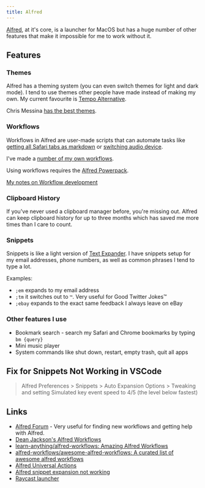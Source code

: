 ```yaml
---
title: Alfred
---
```


[Alfred](https://www.alfredapp.com), at it's core, is a launcher for MacOS but has a huge number of other features that make it impossible for me to work without it.

## Features

### Themes

Alfred has a theming system (you can even switch themes for light and dark mode). I tend to use themes other people have made instead of making my own. My current favourite is [Tempo Alternative](https://github.com/chrismessina/alfred-theme-tempo#tempo-alternative-dark).

Chris Messina [has the best themes](https://github.com/chrismessina?tab=repositories&q=alfred-theme).

### Workflows

Workflows in Alfred are user-made scripts that can automate tasks like [getting all Safari tabs as markdown](https://github.com/rknightuk/alfred-workflows/tree/main/workflows/safari-tabs-markdown) or [switching audio device](https://github.com/rknightuk/alfred-workflows/tree/main/workflows/audio-device-selector).

I've made a [number of my own workflows](https://rknight.me/alfred-workflows/).

Using workflows requires the [Alfred Powerpack](https://www.alfredapp.com/powerpack/).

[My notes on Workflow development](/macos/alfred/workflow-development)

### Clipboard History

If you've never used a clipboard manager before, you're missing out. Alfred can keep clipboard history for up to three months which has saved me more times than I care to count.

### Snippets

Snippets is like a light version of [Text Expander](https://textexpander.com). I have snippets setup for my email addresses, phone numbers, as well as common phrases I tend to type a lot.

Examples:

- `;em` expands to my email address
- `;tm` it switches out to `™`. Very useful for Good Twitter Jokes™
- `;ebay` expands to the exact same feedback I always leave on eBay

### Other features I use

-  Bookmark search - search my Safari and Chrome bookmarks by typing `bm {query}`
-  Mini music player
-  System commands like shut down, restart, empty trash, quit all apps

## Fix for Snippets Not Working in VSCode

> Alfred Preferences > Snippets > Auto Expansion Options > Tweaking and setting Simulated key event speed to 4/5 (the level below fastest)

## Links

- [Alfred Forum](https://www.alfredforum.com) - Very useful for finding new workflows and getting help with Alfred.
- [Dean Jackson's Alfred Workflows](https://github.com/deanishe?tab=repositories&q=topic%3Aalfred-workflow&type=&language=&sort=)
- [learn-anything/alfred-workflows: Amazing Alfred Workflows](https://github.com/learn-anything/alfred-workflows)
- [alfred-workflows/awesome-alfred-workflows: A curated list of awesome alfred workflows](https://github.com/alfred-workflows/awesome-alfred-workflows)
- [Alfred Universal Actions](https://www.alfredapp.com/universal-actions/)
- [Alfred snippet expansion not working](https://github.com/VSCodeVim/Vim/issues/2845#issuecomment-456869199)
- [Raycast launcher](https://www.raycast.com/)